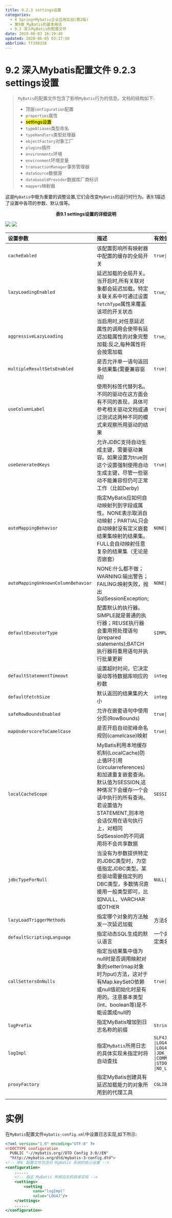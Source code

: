 ```yaml
---
title: 9.2.3 settings设置
categories: 
  - 4 Spring+Mybatis企业应用实战(第2版)
  - 第9章 MyBatis的基本用法
  - 9.2 深入MyBatis的配置文件
date: 2019-06-03 16:19:48
updated: 2020-06-05 03:17:50
abbrlink: ff398228
---
```

# 9.2 深入Mybatis配置文件 9.2.3 settings设置

> `MyBatis`的配置文件包含了影响`MyBatis`行为的信息。文档的结构如下:
> - 顶层`configuration`配置
> - `properties`属性
> - <mark>settings设置</mark>
> - `typeAliases`类型命名
> - `typeHandlers`类型处理器
> - `objectFactory`对象工厂
> - `plugins`插件
> - `environments`环境
> - `environment`环境变量
> - `transactionManager`事务管理器
> - `dataSource`数据源
> - `databaseldProvider`数据库厂商标识
> - `mappers`映射器

这是`MyBatis`中极为重要的调整设置,它们会改变`MyBatis`的运行时行为。表9.1描述了设置中各项的参数、默认值等。
<center><strong>表9.1 settings设置的详细说明</strong></center>

![](https://raw.githubusercontent.com/lanlan2017/images/master/Spring+MybatisEnterpriseApplicationCombat(SecondEdition)Chapter9/9.2/9.2.3/1.jpg)
![](https://raw.githubusercontent.com/lanlan2017/images/master/Spring+MybatisEnterpriseApplicationCombat(SecondEdition)Chapter9/9.2/9.2.3/2.jpg)


|设置参数|描述|有效值|默认值|
|:---|:---|:---|:---|
|`cacheEabled`|该配置影响所有映射器中配置的缓存的全局开关|<code>true&#124;false</code>|`true`|
|`lazyLoadingEnabled`|延迟加载的全局开关。当开启时,所有关联对象都会延迟加载。特定关联关系中可通过设置`fetchType`属性来覆盖该项的开关状态|`true`,`false`|`false`|
|`aggressiveLazyLoading`|当启用时,对任意延迟属性的调用会使带有延迟加载属性的对象完整加载:反之,每种属性将会按需加载|`true`,`false`|`true`|
|`multipleResultSetsEnabled`|是否允许单一语句返回多结果集(需要兼容驱动)|<code>true&#124;false</code>|`true`|
|`useColumnLabel`|使用列标签代替列名。不同的驱动在这方面会有不同的表现，具体可参考相关驱动文档或通过测试这两种不同的模式来观察所用驱动的结果|<code>true&#124;false</code>|`true`|
|`useGeneratedKeys`|允许JDBC支持自动生成主键，需要驱动兼容。如果设置为true则这个设置强制使用自动生成主键，尽管一些驱动不能兼容但仍可正常工作（比如Derby)|<code>true&#124;false</code>|`false`|
|`autoMappingBehavior`|指定MyBatis应如何自动映射列到字段或属性。NONE表示取消自动映射；PARTIAL只会自动映射没有定义嵌套结果集映射的结果集。FULL会自动映射任意复杂的结果集（无论是否嵌套）|<code>NONE&#124;PARTIAL&#124;FULL</code>|`PARTIAL`|
|`autoMappingUnknownColumnBehavior`|NONE:什么都不做；WARNING:输出警告；FAILING:映射失败，抛出SqlSessionException;|<code>NONE&#124;WARNING&#124;FAILING</code>|`NONE`|
|`defaultExecutorType`|配置默认的执行器。SIMPLE就是普通的执行器；REUSE执行器会重用预处理语句(prepared statements);BATCH执行器将重用语句并执行批量更新|<code>SIMPLE&#124;REUSE&#124;BATCH</code>|`SIMPLE`|
|`defaultStatementTimeout`|设置超时时间，它决定驱动等待数据库响应的秒数|`integer`|没有设置(null)|
|`defaultFetchSize`|默认返回的结果集的大小|`integer`|没有设置(null)|
|`safeRowBoundsEnabled`|允许在嵌套语句中使用分页(RowBounds)|<code>true&#124;false</code>|`false`|
|`mapUnderscoreToCamelCase`|是否开启自动驼峰命名规则(camelcase)映射|<code>true&#124;false</code>|`false`|
|`localCacheScope`|MyBatis利用本地缓存机制(LocalCache)防止循环引用(circularreferences)和加速重复嵌套查询。默认值为SESSION,这种情况下会缓存一个会话中执行的所有查询。若设置值为STATEMENT,则本地会话仅用在语句执行上，对相同SqlSession的不同调用将不会共享数据|<code>SESSION&#124;STATEMENT</code>|`SESSION`|
|`jdbcTypeForNull`|当没有为参数提供特定的JDBC类型时，为空值指定JDBC类型。某些驱动需要指定列的DBC类型，多数情况直接用一般类型即可，比如NULL、VARCHAR或OTHER|<code>NULL&#124;VARCHAR&#124;OTHER</code>|`OTHER`|
|`lazyLoadTriggerMethods`|指定哪个对象的方法触发一次延迟加载|方法名的list集合|`equals,clone,hashCode,toString`|
|`defaultScriptingLanguage`|指定动态SQL生成的默认语言|一个类型别名或完全限定类名|`org.apache.ibatis.scripting.xmltags.XMLDynamicLanguageDriver`|
|`callSettersOnNulls`|指定当结果集中值为null时是否调用映射对象的setter(map对象时为put)方法，这对于有Map.keySetO依赖或null值初始化时是有用的。注意基本类型(int、boolean等)是不能设置成null的|<code>true&#124;false</code>|`false`|
|`logPrefix`|指定MyBatis增加到日志名称的前缀|`String`|没有设置（null）|
|`logImpl`|指定`MyBatis`所用日志的具体实现未指定时将自动查找|<code>SLF4J</code><br><code>&#124;LOG4J</code><br><code>&#124;LOG4J2</code><br><code>&#124;JDK_LOGGING</code><br><code>&#124;COMMONS_LOGGING</code><br><code>&#124;STDOUT_LOGGING</code><br><code>&#124;NO_LOGGING</code>|没有设置(`null`)|
|`proxyFactory`|指定MyBatis创建具有延迟加载能力的对象所用到的代理工具|<code>CGLIB&#124;JAVASSIST</code>|`JAVASSIST(MyBatis 3.3 or above)`|
|||||

# 实例
在`MyBatis`配置文件`mybatis-config.xml`中设置日志实现,如下所示:
```xml
<?xml version="1.0" encoding="UTF-8" ?>
<!DOCTYPE configuration
  PUBLIC "-//mybatis.org//DTD Config 3.0//EN"
  "http://mybatis.org/dtd/mybatis-3-config.dtd">
<!-- XML 配置文件包含对 MyBatis 系统的核心设置 -->
<configuration>
    ......
    <!-- 指定 MyBatis 所用日志的具体实现 -->
    <settings>
        <setting
            name="logImpl"
            value="LOG4J"/>
    </settings>
    ......
</configuration>
```
